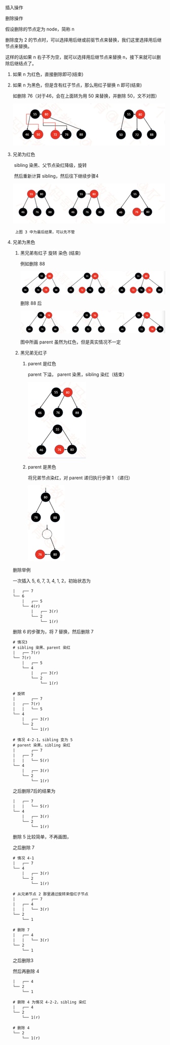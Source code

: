 插入操作





删除操作

假设删除的节点定为 node，简称 n

删除度为 2 的节点时，可以选择用后继或前驱节点来替换，我们这里选择用后继节点来替换。

这样的话如果 n 右子不为空，就可以选择用后继节点来替换 n，接下来就可以删除后继结点了。



1. 如果 n 为红色，直接删除即可(结束)

2. 如果 n 为黑色，但是含有红子节点，那么用红子替换 n 即可(结束)

   如删除 76（对于46，会在上面转为用 50 来替换，并删除 50，文不对图）

   <img src="./images/red_black_tree1.jpg" style="zoom:80%;" />

3. 兄弟为红色

   ​	sibling 染黑、父节点染红降级，旋转

   ​	然后重新计算 sibling，然后往下继续步骤4

   <img src="./images/red_black_tree6.jpg" />

     	上图 3 中为最后结果，可以先不管

4. 兄弟为黑色

   1. 黑兄弟有红子 旋转 染色 (结束)

      例如删除 88 

      ![](./images/red_black_tree2.jpg)

      删除 88 后

      ![](./images/red_black_tree3.jpg)

      图中所画 parent 虽然为红色，但是真实情况不一定

   2. 黑兄弟无红子
      1. parent 是红色

         parent 下溢， parent 染黑，sibling 染红（结束）

         <img src="./images/red_black_tree4.jpg" style="zoom: 33%;" />

      2. parent 是黑色

         将兄弟节点染红，对 parent 递归执行步骤 1 （递归）

         <img src="./images/red_black_tree5.jpg" style="zoom: 33%;" />

   删除举例

   一次插入 5, 6, 7, 3, 4, 1, 2，初始状态为

   ```
   |   ┌── 7
   └── 6
       |   ┌── 5
       └── 4(r)
           |   ┌── 3(r)
           └── 2
               └── 1(r)
   ```

   删除 6 的步骤为，将 7 替换，然后删除 7

   ```
   # 情况3                                      
   # sibling 染黑、parent 染红                   
   |   ┌── 7(r)                            
   └── 7(r)                                
       |   ┌── 5                           
       └── 4                               
           |   ┌── 3(r)                    
           └── 2                           
               └── 1(r) 
 
   # 旋转
   |       ┌── 7
   |   ┌── 7(r)
   |   |   └── 5
   └── 4
       |   ┌── 3(r)
       └── 2
           └── 1(r)
           
   # 情况 4-2-1，sibling 变为 5
   # parent 染黑，sibling 染红
   |       ┌── 7
   |   ┌── 7
   |   |   └── 5(r)
   └── 4
       |   ┌── 3(r)
       └── 2
           └── 1(r)
   ```
   
   之后删除7后的结果为
   ```
   |   ┌── 7
   |   |   └── 5(r)
   └── 4
       |   ┌── 3(r)
       └── 2
           └── 1(r)
   ```
   
   删除 5 比较简单，不再画图，
   
   之后删除 7
   
   ```
   # 情况 4-1
   |   ┌── 7
   └── 4
       |   ┌── 3(r)
       └── 2
           └── 1(r)

   # 从兄弟节点 2 那里通过旋转来借红子节点
   |       ┌── 7
   |   ┌── 4
   |   |   └── 3(r)
   └── 2
       └── 1

   # 删除 7
   |   ┌── 4
   |   |   └── 3(r)
   └── 2
       └── 1

   ```
   
   之后删除3
   
   然后再删除 4
   
   ```
   |   ┌── 4
   └── 2
       └── 1
       
   # 删除 4 为情况 4-2-2，sibling 染红
   |   ┌── 4
   └── 2
       └── 1(r)
       
   # 删除 4
   └── 2
       └── 1(r)
   ```
   